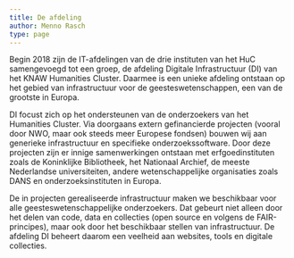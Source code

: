 ```yaml
---
title: De afdeling
author: Menno Rasch
type: page
---
```

Begin 2018 zijn de IT-afdelingen van de drie instituten van het HuC samengevoegd tot een groep, de afdeling Digitale Infrastructuur (DI) van het KNAW Humanities Cluster. Daarmee is een unieke afdeling ontstaan op het gebied van infrastructuur voor de geesteswetenschappen, een van de grootste in Europa.

DI focust zich op het ondersteunen van de onderzoekers van het Humanities Cluster. Via doorgaans extern gefinancierde projecten (vooral door NWO, maar ook steeds meer Europese fondsen) bouwen wij aan generieke infrastructuur en specifieke onderzoekssoftware. Door deze projecten zijn er innige samenwerkingen ontstaan met erfgoedinstituten zoals de Koninklijke Bibliotheek, het Nationaal Archief, de meeste Nederlandse universiteiten, andere wetenschappelijke organisaties zoals DANS en onderzoeksinstituten in Europa.

De in projecten gerealiseerde infrastructuur maken we beschikbaar voor alle geesteswetenschappelijke onderzoekers. Dat gebeurt niet alleen door het delen van code, data en collecties (open source en volgens de FAIR-principes), maar ook door het beschikbaar stellen van infrastructuur. De afdeling DI beheert daarom een veelheid aan websites, tools en digitale collecties.
